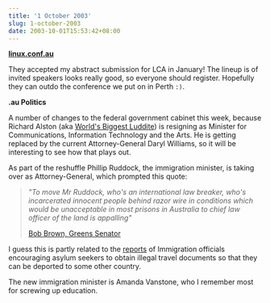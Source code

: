 ```yaml
---
title: '1 October 2003'
slug: 1-october-2003
date: 2003-10-01T15:53:42+08:00
---
```


**[linux.conf.au](http://lca2004.linux.org.au/)**

They accepted my abstract submission for LCA in January! The lineup is
of invited speakers looks really good, so everyone should register.
Hopefully they can outdo the conference we put on in Perth `:)`.

**.au Politics**

A number of changes to the federal government cabinet this week, because
Richard Alston (aka [World\'s Biggest
Luddite](http://www.theregister.co.uk/content/archive/17941.html)) is
resigning as Minister for Communications, Information Technology and the
Arts. He is getting replaced by the current Attorney-General Daryl
Williams, so it will be interesting to see how that plays out.

As part of the reshuffle Phillip Ruddock, the immigration minister, is
taking over as Attorney-General, which prompted this quote:

> *\"To move Mr Ruddock, who\'s an international law breaker, who\'s
> incarcerated innocent people behind razor wire in conditions which
> would be unacceptable in most prisons in Australia to chief law
> officer of the land is appalling\"*
>
> [Bob Brown, Greens
> Senator](http://www.abc.net.au/news/newsitems/s956062.htm)

I guess this is partly related to the
[reports](http://www.abc.net.au/lateline/content/2003/s956244.htm) of
Immigration officials encouraging asylum seekers to obtain illegal
travel documents so that they can be deported to some other country.

The new immigration minister is Amanda Vanstone, who I remember most for
screwing up education.

